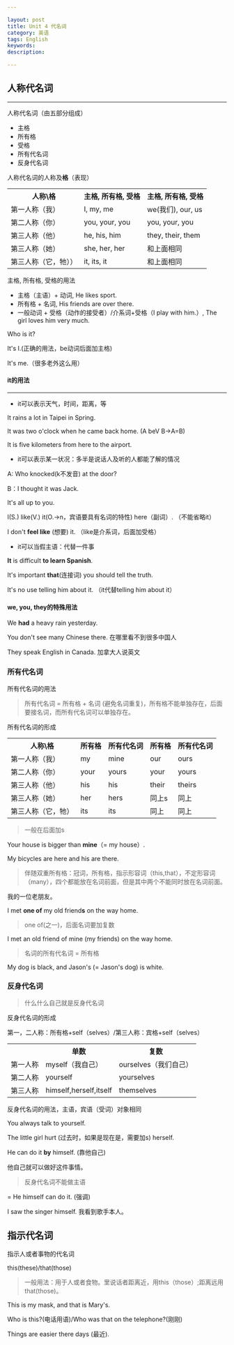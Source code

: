 ```yaml
---

layout: post
title: Unit 4 代名词
category: 英语
tags: English
keywords: 
description: 

---
```


## 人称代名词

----------

人称代名词（由五部分组成）

- 主格
- 所有格
- 受格
- 所有代名词
- 反身代名词

人称代名词的人称及**格**（表现）

<table  class="table table-bordered table-striped table-condensed">
   <tr>
     <th>人称\格</th>
      <th>主格, 所有格, 受格</th>
      <th>主格, 所有格, 受格</th>
   </tr>
   <tr>
      <td>第一人称（我）</td>
      <td>I,  my, me </td>
      <td>we(我们), our, us</td>
   </tr>
   <tr>
      <td>第二人称（你）</td>
      <td> you, your, you </td>
      <td>you, your, you</td>
   </tr>
   <tr>
      <td>第三人称（他）</td>
      <td>he, his, him </td>
      <td>they, their, them </td>
  </tr>
   <tr>
      <td>第三人称（她）</td>
      <td>she, her, her </td>
      <td>和上面相同 </td>
   </tr>
   <tr>
      <td>第三人称（它，牠））</td>
      <td>it, its, it </td>
      <td>和上面相同 </td>
   </tr>
</table>

主格, 所有格, 受格的用法

- 主格（主语）+ 动词, He likes sport.
- 所有格 + 名词, His friends are over there.
- 一般动词 + 受格（动作的接受者）/介系词+受格（I play with him.）, The girl loves him very much.

Who is it?

It's I.(正确的用法，be动词后面加主格)

It's me.（很多老外这么用）

#### it的用法

----------

- it可以表示天气，时间，距离，等

It rains a lot in Taipei in Spring.

It was two o'clock when he came back home. (A beV B->A=B)

It is five kilometers from here to the airport.

- it可以表示某一状况：多半是说话人及听的人都能了解的情况

A: Who knocked(k不发音) at the door?

B：I thought it was Jack.

It's all up to you.

I(S.) like(V.) it(O.->n，宾语要具有名词的特性) here（副词）. （不能省略it）

I don't **feel like** (想要) it. （like是介系词，后面加受格）

- it可以当假主语：代替一件事

**It** is difficult **to learn Spanish**.

It's important **that**(连接词) you should tell the truth.

It's no use telling him about it. （it代替telling him about it）

#### we, you, they的特殊用法

We **had** a heavy rain yesterday.

You don't see many Chinese there. 在哪里看不到很多中国人

They speak English in Canada. 加拿大人说英文


### 所有代名词

所有代名词的用法

>所有代名词 = 所有格 + 名词 (避免名词重复)，所有格不能单独存在，后面要接名词，而所有代名词可以单独存在。

所有代名词的形成

<table  class="table table-bordered table-striped table-condensed">
   <tr>
     <th>人称\格 </th>
      <th>所有格</th>
      <th>所有代名词</th>
      <th>所有格</th>
      <th>所有代名词</th>
   </tr>
   <tr>
      <td>第一人称（我）</td>
      <td>my</td>
      <td>mine</td>
	  <td>our</td>
	  <td>ours</td>
   </tr>
   <tr>
      <td>第二人称（你）</td>
      <td>your</td>
      <td>yours</td>
      <td>your</td>
      <td>yours</td>
   </tr>
   <tr>
      <td>第三人称（他）</td>
      <td>his</td>
      <td>his</td>
      <td>their</td>
      <td>theirs</td>
  </tr>
   <tr>
      <td>第三人称（她）</td>
      <td>her</td>
      <td>hers</td>
      <td>同上s</td>
      <td>同上</td>
   </tr>
   <tr>
      <td>第三人称（它，牠）</td>
      <td>its</td>
      <td>its</td>
      <td>同上</td>
      <td>同上</td>
   </tr>
</table>

>一般在后面加s

Your house is bigger than **mine**（= my house）.

My bicycles are here and his are there.

>伴随双重所有格：冠词，所有格，指示形容词（this,that），不定形容词（many），四个都能放在名词前面，但是其中两个不能同时放在名词前面。

我的一位老朋友。

I met **one of** my old friend**s** on the way home.

>one of(之一)，后面名词要加复数

I met an old friend of mine (my friends) on the way home. 

>名词的所有代名词 = 所有格

My dog is black, and Jason's (= Jason's dog) is white.

### 反身代名词

>什么什么自己就是反身代名词
 
反身代名词的形成

第一，二人称：所有格+self（selves）/第三人称：宾格+self（selves）

<table  class="table table-bordered table-striped table-condensed">
   <tr>
     <th></th>
      <th>单数</th>
      <th>复数</th>
   </tr>
   <tr>
      <td>第一人称 </td>
      <td>myself（我自己） </td>
      <td>ourselves（我们自己）</td>
   </tr>
   <tr>
      <td>第二人称 </td>
      <td>yourself</td>
      <td>yourselves</td>
   </tr>
   <tr>
      <td>第三人称</td>
      <td>himself,herself,itself </td>
      <td>themselves</td>
   </tr>
</table>

反身代名词的用法，主语，宾语（受词）对象相同

You always talk to yourself.

The little girl hurt (过去时，如果是现在是，需要加s) herself.

He can do it **by** himself. (靠他自己)

他自己就可以做好这件事情。

>反身代名词不能做主语

= He himself can do it. (强调)

I saw the singer himself. 我看到歌手本人。

## 指示代名词

指示人或者事物的代名词

this(these)/that(those)

>一般用法：用于人或者食物。里说话者距离近，用this（those）;距离远用that(those)。

This is my mask, and that is Mary's.

Who is this?(电话用语)/Who was that on the telephone?(刚刚)

Things are easier there days (最近).


